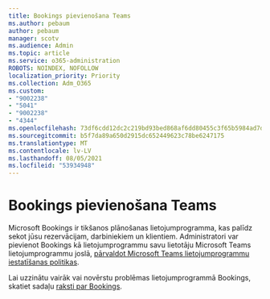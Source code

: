 ```yaml
---
title: Bookings pievienošana Teams
ms.author: pebaum
author: pebaum
manager: scotv
ms.audience: Admin
ms.topic: article
ms.service: o365-administration
ROBOTS: NOINDEX, NOFOLLOW
localization_priority: Priority
ms.collection: Adm_O365
ms.custom:
- "9002238"
- "5041"
- "9002238"
- "4344"
ms.openlocfilehash: 73df6cdd12dc2c219bd93bed868af6dd80455c3f65b5984ad7dbc65682b54bf2
ms.sourcegitcommit: b5f7da89a650d2915dc652449623c78be6247175
ms.translationtype: MT
ms.contentlocale: lv-LV
ms.lasthandoff: 08/05/2021
ms.locfileid: "53934948"
---
```

# <a name="adding-bookings-to-teams"></a>Bookings pievienošana Teams

Microsoft Bookings ir tikšanos plānošanas lietojumprogramma, kas palīdz sekot jūsu rezervācijam, darbiniekiem un klientiem. Administratori var pievienot Bookings kā lietojumprogrammu savu lietotāju Microsoft Teams lietojumprogrammu joslā, [pārvaldot Microsoft Teams lietojumprogrammu iestatīšanas politikas](https://docs.microsoft.com/microsoftteams/teams-app-setup-policies).

Lai uzzinātu vairāk vai novērstu problēmas lietojumprogrammā Bookings, skatiet sadaļu [raksti par Bookings](https://docs.microsoft.com/microsoft-365/bookings/bookings-faq).
